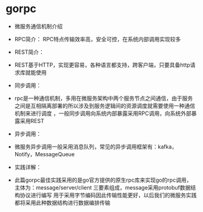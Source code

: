 # gorpc

* 微服务通信机制介绍
* RPC简介：
RPC特点传输效率高，安全可控，在系统内部调用实现较多

* REST简介：
- REST基于HTTP，实现更容易，各种语言都支持，跨客户端，只要具备http请求库就能使用

* 同步调用：
* rpc是一种通信机制，多用在微服务架构中两个服务节点之间通信，由于服务之间是互相隔离部署的所以涉及到服务逻辑间的资源调度就需要使用一种通信机制来进行调度
，一般同步调用向系统内部暴露采用RPC调用，向系统外部暴露采用REST

* 异步调用：
* 微服务异步调用一般采用消息队列，常见的异步调用框架有：kafka，Notify，MessageQueue
* 实践详解：
* 此篇gorpc最佳实践采用的是go官方提供的原生rpc库来实现go的rpc调用，主体为：message/server/client 三要素组成，message采用protobuf数据结构协议进行编写
用于采用字节编码因此传输性能更好，以后我们的微服务实践都将采用此种数据结构进行数据编排传输

